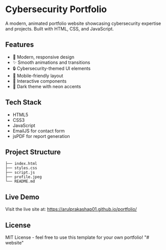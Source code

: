 # Cybersecurity Portfolio

A modern, animated portfolio website showcasing cybersecurity expertise and projects. Built with HTML, CSS, and JavaScript.

## Features

* 🎨 Modern, responsive design
* ✨ Smooth animations and transitions
* 🔒 Cybersecurity-themed UI elements
* 📱 Mobile-friendly layout
* 🎯 Interactive components
* 🌙 Dark theme with neon accents

## Tech Stack

* HTML5
* CSS3
* JavaScript
* EmailJS for contact form
* jsPDF for report generation

## Project Structure

```
├── index.html
├── styles.css
├── script.js
├── profile.jpeg
└── README.md
```

## Live Demo

Visit the live site at: https://arulprakashap01.github.io/portfolio/

## License

MIT License - feel free to use this template for your own portfolio!
"# website" 

